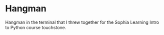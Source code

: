 # Hangman
Hangman in the terminal that I threw together for the Sophia Learning Intro to Python course touchstone.

